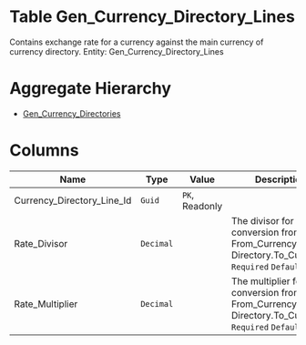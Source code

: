 # Table Gen_Currency_Directory_Lines

Contains exchange rate for a currency against the main currency of currency directory. Entity: Gen_Currency_Directory_Lines

# Aggregate Hierarchy

* [Gen_Currency_Directories](Gen_Currency_Directories.md)

# Columns

| Name | Type | Value | Description |
| - | - | - | --- |
|Currency_Directory_Line_Id|`Guid`|`PK`, Readonly||
|Rate_Divisor|`Decimal`||The divisor for conversion from From_Currency to Directory.To_Currency. `Required` `Default(1)` |
|Rate_Multiplier|`Decimal`||The multiplier for conversion from From_Currency to Directory.To_Currency. `Required` `Default(1)` |
